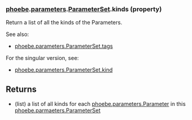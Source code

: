 ### [phoebe](phoebe.md).[parameters](phoebe.parameters.md).[ParameterSet](phoebe.parameters.ParameterSet.md).kinds (property)




Return a list of all the kinds of the Parameters.

See also:
* [phoebe.parameters.ParameterSet.tags](phoebe.parameters.ParameterSet.tags.md)

For the singular version, see:
* [phoebe.parameters.ParameterSet.kind](phoebe.parameters.ParameterSet.kind.md)

Returns
--------
* (list) a list of all kinds for each [phoebe.parameters.Parameter](phoebe.parameters.Parameter.md)
    in this [phoebe.parmaeters.ParameterSet](phoebe.parmaeters.ParameterSet.md)

